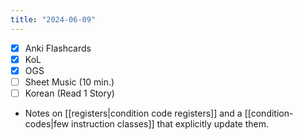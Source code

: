 ```yaml
---
title: "2024-06-09"
---
```


- [x] Anki Flashcards
- [x] KoL
- [x] OGS
- [ ] Sheet Music (10 min.)
- [ ] Korean (Read 1 Story)

* Notes on [[registers|condition code registers]] and a [[condition-codes|few instruction classes]] that explicitly update them.